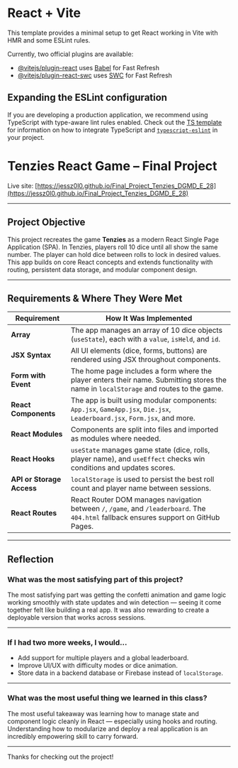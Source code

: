 # React + Vite

This template provides a minimal setup to get React working in Vite with HMR and some ESLint rules.

Currently, two official plugins are available:

- [@vitejs/plugin-react](https://github.com/vitejs/vite-plugin-react/blob/main/packages/plugin-react) uses [Babel](https://babeljs.io/) for Fast Refresh
- [@vitejs/plugin-react-swc](https://github.com/vitejs/vite-plugin-react/blob/main/packages/plugin-react-swc) uses [SWC](https://swc.rs/) for Fast Refresh

## Expanding the ESLint configuration

If you are developing a production application, we recommend using TypeScript with type-aware lint rules enabled. Check out the [TS template](https://github.com/vitejs/vite/tree/main/packages/create-vite/template-react-ts) for information on how to integrate TypeScript and [`typescript-eslint`](https://typescript-eslint.io) in your project.


# Tenzies React Game – Final Project

Live site: [https://jessz0l0.github.io/Final_Project_Tenzies_DGMD_E_28](https://jessz0l0.github.io/Final_Project_Tenzies_DGMD_E_28)

---

## Project Objective

This project recreates the game **Tenzies** as a modern React Single Page Application (SPA). In Tenzies, players roll 10 dice until all show the same number. The player can hold dice between rolls to lock in desired values. This app builds on core React concepts and extends functionality with routing, persistent data storage, and modular component design.

---

## Requirements & Where They Were Met

| Requirement | How It Was Implemented |
|------------|------------------------|
| **Array** | The app manages an array of 10 dice objects (`useState`), each with a `value`, `isHeld`, and `id`. |
| **JSX Syntax** | All UI elements (dice, forms, buttons) are rendered using JSX throughout components. |
| **Form with Event** | The home page includes a form where the player enters their name. Submitting stores the name in `localStorage` and routes to the game. |
| **React Components** | The app is built using modular components: `App.jsx`, `GameApp.jsx`, `Die.jsx`, `Leaderboard.jsx`, `Form.jsx`, and more. |
| **React Modules** | Components are split into files and imported as modules where needed. |
| **React Hooks** | `useState` manages game state (dice, rolls, player name), and `useEffect` checks win conditions and updates scores. |
| **API or Storage Access** | `localStorage` is used to persist the best roll count and player name between sessions. |
| **React Routes** | React Router DOM manages navigation between `/`, `/game`, and `/leaderboard`. The `404.html` fallback ensures support on GitHub Pages. |

---

## Reflection

### What was the most satisfying part of this project?

The most satisfying part was getting the confetti animation and game logic working smoothly with state updates and win detection — seeing it come together felt like building a real app. It was also rewarding to create a deployable version that works across sessions.

---

### If I had two more weeks, I would...

- Add support for multiple players and a global leaderboard.
- Improve UI/UX with difficulty modes or dice animation.
- Store data in a backend database or Firebase instead of `localStorage`.

---

### What was the most useful thing we learned in this class?

The most useful takeaway was learning how to manage state and component logic cleanly in React — especially using hooks and routing. Understanding how to modularize and deploy a real application is an incredibly empowering skill to carry forward.

---

Thanks for checking out the project!
